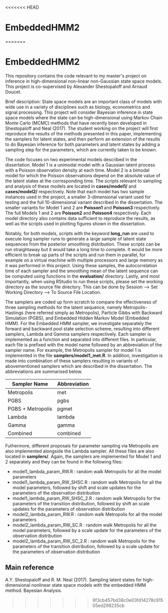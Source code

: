 <<<<<<< HEAD
# EmbeddedHMM2
=======
# EmbeddedHMM2

This repository contains the code relevant to my master's project on inference in high-dimensional non-linear non-Gaussian state space models. This project is co-supervised by Alexander Shestopaloff and Arnaud Doucet.

Brief description: State space models are an important class of models with wide use in a variety of disciplines such as biology, econometrics and signal processing. This project will consider Bayesian inference in state space models where the state can be high-dimensional using Markov Chain Monte Carlo (MCMC) methods that have recently been developed in Shestopaloff and Neal (2017). The student working on the project will first reproduce the results of the methods presented in this paper, implementing the samplers for latent states, and then perform an extension of the results to do Bayesian inference for both parameters and latent states by adding a sampling step for the parameters, which are currently taken to be known.

The code focuses on two experimental models described in the dissertation. Model 1 is a unimodal model with a Gaussian latent process with a Poisson observation density at each time. Model 2 is a bimodal model for which the Poisson observations depend on the absolute value of the latent states at the corresponding time. The scripts relevant to sampling and analysis of these models are located in **cases/model1/** and **cases/model2/** respectively. Note that each model has two sample instances used in the project, a smaller 3-dimensional variant used for testing and the full 10-dimensional variant described in the dissertation. The smaller variants for Model 1 and 2 are **Poisson1** and **Poisson3** respectively. The full Models 1 and 2 are **Poisson2** and **Poisson4** respectively. Each model directory also contains data sufficient to reproduce the results, as well as the scripts used in plotting figures shown in the dissertation. 

Notably, for both models, scripts with the keyword **long_run** are used to execute long sampler runs to generate a large sample of latent state sequences from the posterior smoothing distribution. These scripts can be run straightaway but it would take a long time to complete. It would be more efficient to break up parts of the scripts and run them in parallel, for example on a virtual machine with multiple processors and large memory as it was performed in this project. Using these samples, the autocorrelation time of each sampler and the smoothing mean of the latent sequence can be computed using functions in the **evaluation/** directory. Lastly, and most importantly, when using RStudio to run these scripts, please set the working directory as the source file directory. This can be done by Session --> Set Working Directory --> To Source File Location. 

The samplers are coded up form scratch to compare the effectiveness of three sampling methods for the latent sequence, namely Metropolis-Hastings (here referred simply as Metropolis), Particle Gibbs with Backward Simulation (PGBS), and Embedded Hidden Markov Model (Embedded HMM). For the Embedded HMM sampler, we investigate separately the forward and backward pool state selection scheme, resulting into different samplers, Lambda and Gamma samplers respectively. Each sampler is implemented as a function and separated into different files. In particular, each file is prefixed with the model name followed by an abbreviation of the sampler name. For example, the Metropolis sampler for model 1 is implemented in the file **samplers/model1_met.R**. In addition, investigation is made into combination of these samplers resulting in variants of abovementioned samplers which are described in the dissertation. The abbreviations are summarised below. 

| Sampler Name | Abbreviation |
| ------------- | ------------- |
| Metropolis  | met  |
| PGBS  | pgbs  |
| PGBS + Metropolis| pgmet |
| Lambda | lambda |
| Gamma | gamma |
| Combined | combined |

Futhermore, different proposals for parameter sampling via Metropolis are also implemented alongside the Lambda sampler. All these files are also located in **samplers/**. Again, the samplers are implemented for Model 1 and 2 separately and they can be found in the following files: 
* model1_lambda_param_RW.R : random walk Metropolis for all the model parameters 
* model1_lambda_param_RW_SHSC.R : random walk Metropolis for all the model parameters, followed by shift and scale updates for the parameters of the observation distribution
* model1_lambda_param_RW_SHSC_2.R : random walk Metropolis for the parameters of the transition distribution, followed by shift an scale updates for the parameters of observation distribution
* model2_lambda_param_RW.R : random walk Metropolis for all the model parameters 
* model2_lambda_param_RW_SC.R : random walk Metropolis for all the model parameters, followed by a scale update for the parameters of the observation distribution
* model2_lambda_param_RW_SC_2.R : random walk Metropolis for the parameters of the transition distribution, followed by a scale update for the parameters of observation distribution

## Main reference 
A.Y. Shestopaloff and R. M. Neal (2017). Sampling latent states for high-dimensional nonlinear state space models with the embedded HMM method. Bayesian Analysis.
>>>>>>> 9f3cb457bd38c0e03fd14278c91505ed298235cb
